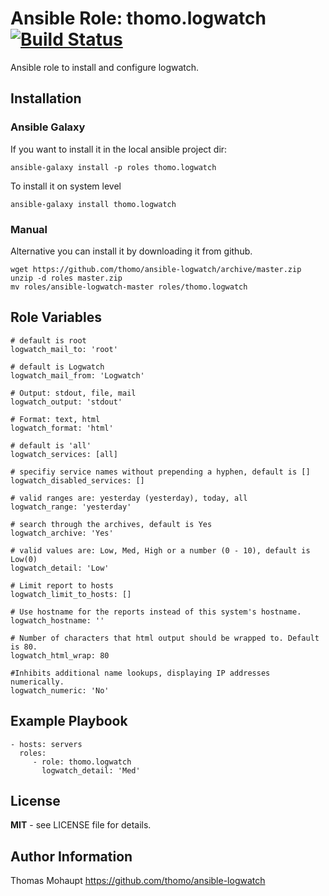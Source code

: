 Ansible Role: thomo.logwatch [![Build Status](https://travis-ci.org/thomo/ansible-logwatch.svg?branch=master)](https://travis-ci.org/thomo/ansible-logwatch)
========

Ansible role to install and configure logwatch.

Installation
------------
### Ansible Galaxy

If you want to install it in the local ansible project dir:

    ansible-galaxy install -p roles thomo.logwatch

To install it on system level

    ansible-galaxy install thomo.logwatch

### Manual

Alternative you can install it by downloading it from github.

    wget https://github.com/thomo/ansible-logwatch/archive/master.zip
    unzip -d roles master.zip
    mv roles/ansible-logwatch-master roles/thomo.logwatch

Role Variables
--------------

    # default is root
    logwatch_mail_to: 'root'

    # default is Logwatch
    logwatch_mail_from: 'Logwatch'

    # Output: stdout, file, mail
    logwatch_output: 'stdout'

    # Format: text, html
    logwatch_format: 'html'

    # default is 'all'
    logwatch_services: [all]

    # specifiy service names without prepending a hyphen, default is []
    logwatch_disabled_services: []

    # valid ranges are: yesterday (yesterday), today, all
    logwatch_range: 'yesterday'

    # search through the archives, default is Yes
    logwatch_archive: 'Yes'

    # valid values are: Low, Med, High or a number (0 - 10), default is Low(0)
    logwatch_detail: 'Low'

    # Limit report to hosts
    logwatch_limit_to_hosts: []

    # Use hostname for the reports instead of this system's hostname.
    logwatch_hostname: ''

    # Number of characters that html output should be wrapped to. Default is 80.
    logwatch_html_wrap: 80

    #Inhibits additional name lookups, displaying IP addresses numerically.
    logwatch_numeric: 'No'


Example Playbook
----------------

    - hosts: servers
      roles:
         - role: thomo.logwatch
           logwatch_detail: 'Med'

License
-------

**MIT** - see LICENSE file for details.

Author Information
------------------

Thomas Mohaupt https://github.com/thomo/ansible-logwatch
